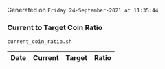 Generated on `Friday 24-September-2021 at 11:35:44`

### Current to Target Coin Ratio
`current_coin_ratio.sh`

Date|Current|Target|Ratio
---|---|---|---
